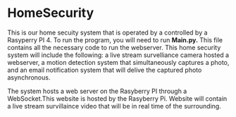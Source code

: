 # HomeSecurity
This is our home secuity system that is operated by a controlled by a Rasyperry PI 4. To run the program, you will need to run **Main.py.** This file contains all the necessary code to run the webserver. This home security system will include the following: a live stream survelliance camera hosted a webserver, a motion detection system that simultaneously captures a photo, and an email notification system that will delive the captured photo asynchronous. 

The system hosts a web server on the Rasyberry PI through a WebSocket.This website is hosted by the Rasyberry Pi. Website will contain a live stream survillaince video that will be in real time of the surrounding.
